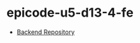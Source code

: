 # epicode-u5-d13-4-fe

- [Backend Repository](https://github.com/yasirozdemir/dummy-chat-room-socketio-be)
